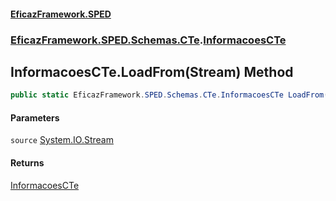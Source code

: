 #### [EficazFramework.SPED](EficazFrameworkSPED.md 'EficazFramework SPED')
### [EficazFramework.SPED.Schemas.CTe](EficazFramework.SPED.Schemas.CTe.md 'EficazFramework.SPED.Schemas.CTe').[InformacoesCTe](EficazFramework.SPED.Schemas.CTe/InformacoesCTe.md 'EficazFramework.SPED.Schemas.CTe.InformacoesCTe')

## InformacoesCTe.LoadFrom(Stream) Method

```csharp
public static EficazFramework.SPED.Schemas.CTe.InformacoesCTe LoadFrom(System.IO.Stream source);
```
#### Parameters

<a name='EficazFramework.SPED.Schemas.CTe.InformacoesCTe.LoadFrom(System.IO.Stream).source'></a>

`source` [System.IO.Stream](https://docs.microsoft.com/en-us/dotnet/api/System.IO.Stream 'System.IO.Stream')

#### Returns
[InformacoesCTe](EficazFramework.SPED.Schemas.CTe/InformacoesCTe.md 'EficazFramework.SPED.Schemas.CTe.InformacoesCTe')